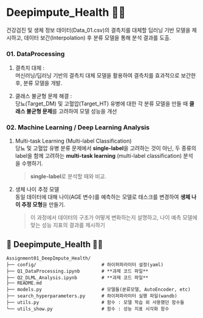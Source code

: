 # Deepimpute_Health 🔬🧬
건강검진 및 생체 정보 데이터(Data_01.csv)의 결측치를 대체할 딥러닝 기반 모델을 제시하고, 데이터 보간(Interpolation) 후 분류 모델을 통해 분석 결과를 도출.
   
### 01. **DataProcessing**
1. 결측치 대체 :   
   머신러닝/딥러닝 기반의 결측치 대체 모델을 활용하여 결측치를 효과적으로 보간한 후, 분류 모델을 개발.

2. 클래스 불균형 문제 해결 :   
   당뇨(Target_DM) 및 고혈압(Target_HT) 유병에 대한 각 분류 모델을 만들 때 **클래스 불균형 문제**를 고려하여 모델 성능을 개선


### 02. **Machine Learning / Deep Learning Analysis**
1. Multi-task Learning (Multi-label Classification)   
   당뇨 및 고혈압 유병 분류 문제에서 **single-label**을 고려하는 것이 아닌, 두 종류의 label을 함께 고려하는 **multi-task learning** (multi-label classification) 분석을 수행하기.   
   > **single-label**로 분석할 때와 비교.

2. 생체 나이 추정 모델  
   동일 데이터에 대해 나이(AGE 변수)를 예측하는 모델로 태스크를 변경하여 **생체 나이 추정 모형**을 만들기.   
   > 이 과정에서 데이터의 구조가 어떻게 변화하는지 설명하고, 나이 예측 모델에 맞는 성능 지표의 결과를 제시하기


## 📁 Deepimpute_Health 🔬🧬
```
Assignment01_DeepImpute_Health/
├── config/                        # 하이퍼파라미터 설정(yaml)
├── Q1_DataProcessing.ipynb        # **과제 코드 파일**
├── Q2_DLML_Analysis.ipynb         # **과제 코드 파일**
├── README.md                      
├── models.py                      # 모델들(분류모델, AutoEncoder, etc)
├── search_hyperparameters.py      # 하이퍼파라미터 실행 파일(wandb)
├── utils.py                       # 함수 : 모델 학습 외 사용했던 함수들
└── utils_show.py                  # 함수 : 성능 지표 시각화 함수
```
